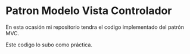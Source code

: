 # Patron Modelo Vista Controlador

En esta ocasión mi repositorio tendra el codigo implementado del patrón MVC.

Este codigo lo subo como práctica. 
